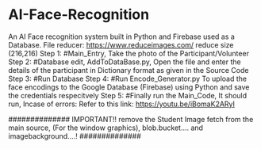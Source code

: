 # AI-Face-Recognition
An AI Face recognition system built in Python and Firebase used as a Database.
File reducer: https://www.reduceimages.com/
reduce size (216,216)
Step 1:
#Main_Entry, Take the photo of the Participant/Volunteer
Step 2:
#Database edit, AddToDataBase.py, Open the file and enter the details of the participant in Dictionary format as given in the Source Code
Step 3:
#Run Database
Step 4:
#Run Encode_Generator.py To upload the face encodings to the Google Database (Firebase) using Python and save the credentials respecitvely
Step 5:
#Finally run the Main_Code, It should run, Incase of errors:
	Refer to this link:
		https://youtu.be/iBomaK2ARyI
		

##############
IMPORTANT!!
remove the Student Image fetch from the main source, (For the window graphics), blob.bucket.... and imagebackground....!
##############
